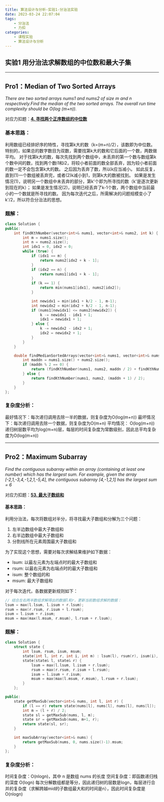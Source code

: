 ```yaml
---
title: 算法设计与分析-实验1-分治法实验
date: 2023-03-24 22:07:04
tags:
    - 分治法
    - 力扣
categories:
    - 课程实验
    - 算法设计与分析
---
```


## 实验1 用分治法求解数组的中位数和最大子集

-------------------------------------

## Pro1：Median of Two Sorted Arrays
*There are two sorted arrays nums1 and nums2 of size m and n respectively.Find the
median of the two sorted arrays. The overall run time complexity should be O(log
(m+n)).*

对应力扣题：[**4. 寻找两个正序数组的中位数**](https://leetcode.cn/problems/median-of-two-sorted-arrays/)

### 基本思路：
利用数组已经排好序的特性，寻找第k大的数（k=(m+n)/2），该数即为中位数。
特别的，如果总的数字数目为双数，需要找第k大的数和它后面的一个数，两数做平均。
对于找第k大的数，每次先找到两个数组中，未丢弃的第一个数与数组第k个数中间的数，找到两个数i1和i2，将较小者前面的数全部丢弃，因为较小者前面的数一定不会包含第k大的数。
之后因为丢弃了数，所以k应当减小。
如此反复，直到(1)一个数组被丢弃完，或者(2)k减小到1，则第k大的数被找到。
如果是发生情况(1)，说明另一个数组中未丢弃的部分，第k'个即为所寻找的数（k'是逐次更新到现在的k）；
如果是发生情况(2)，说明已经丢弃了k-1个数，两个数组中当前最小的一个数就是所寻找的数。
因为每次迭代之后，所需解决的问题规模变小了k'/2，所以符合分治法的思想。

### 题解：
```C++
class Solution {
public:
    int findKthNumber(vector<int>& nums1, vector<int>& nums2, int k) {
        int m = nums1.size();
        int n = nums2.size();
        int idx1 = 0, idx2 = 0;
        while (true) {
            if (idx1 == m) {
                return nums2[idx2 + k - 1];
            }
            if (idx2 == n) {
                return nums1[idx1 + k - 1];
            }
            if (k == 1) {
                return min(nums1[idx1], nums2[idx2]);
            }

            int newidx1 = min(idx1 + k/2 - 1, m-1);
            int newidx2 = min(idx2 + k/2 - 1, n-1);
            if (nums1[newidx1] <= nums2[newidx2]) {
                k -= newidx1 - idx1 + 1;
                idx1 = newidx1 + 1;
            } else {
                k -= newidx2 - idx2 + 1;
                idx2 = newidx2 + 1;
            }
        }
    }

    double findMedianSortedArrays(vector<int>& nums1, vector<int>& nums2) {
        int maddn = nums1.size() + nums2.size();
        if (maddn % 2 == 0) {
            return (findKthNumber(nums1, nums2, maddn / 2) + findKthNumber(nums1, nums2, maddn / 2 + 1)) / 2.0;
        } else {
            return findKthNumber(nums1, nums2, (maddn + 1) / 2);
        }
    }
};
```

### 复杂度分析：
最好情况下：每次递归调⽤去除⼀半的数据，则复杂度为O(log(m+n))
最坏情况下：每次递归调⽤去除⼀个数据，则复杂度为O(m+n)
平均情况： O(log(m+n))
递归树层数平均为log(m+n)层，每层的时间复杂度为常数级别，因此总平均复杂度为O(log(m+n))

----------------------------------

## Pro2：Maximum Subarray
*Find the contiguous subarray within an array (containing at least one number) which has the largest sum.
For example, given the array [-2,1,-3,4,-1,2,1,-5,4], the contiguous subarray [4,-1,2,1] has the largest sum = 6*

对应力扣题：[**53. 最大子数组和**](https://leetcode.cn/problems/maximum-subarray/)

#### 基本思路：
利用分治法，每次将数组对半分，将寻找最大子数组和分解为三个问题：
1. 左半边数组中最大子数组和
2. 右半边数组中最大子数组和
3. 分割线所在元素周围最大子数组和

为了实现这个思想，需要对每次求解结果维护如下数据：
- lsum: 以最左元素为左端点时的最大子数组和
- rsum: 以最右元素为右端点时的最大子数组和
- isum: 整个数组的和
- msum: 最大子数组和

对于每次迭代，各数据更新规则如下：
```C++
// 结合左右两半数组求解得出的数据l和r，更新当前数组求解的数据：
lsum = max(l.lsum, l.isum + r.lsum);
rsum = max(r.rsum, r.isum + l.rsum);
isum = l.isum + r.isum;
msum = max(max(l.msum, r.msum), l.rsum + r.lsum);
```

### 题解：
```C++
class Solution {
    struct state {
        int lsum, rsum, isum, msum;
        state(int l, int r, int i, int m) : lsum(l), rsum(r), isum(i), msum(m) {};
        state(state& l, state& r) {
            lsum = max(l.lsum, l.isum + r.lsum);
            rsum = max(r.rsum, r.isum + l.rsum);
            isum = l.isum + r.isum;
            msum = max(max(l.msum, r.msum), l.rsum + r.lsum);
        }
    };

public:
    state getMaxSub(vector<int>& nums, int l, int r) {
        if (l == r) return state(nums[l], nums[l], nums[l], nums[l]);
        int m = (l + r) / 2;
        state sl = getMaxSub(nums, l, m);
        state sr = getMaxSub(nums, m+1, r);
        return state(sl, sr);
    }

    int maxSubArray(vector<int>& nums) {
        return getMaxSub(nums, 0, nums.size()-1).msum;
    }
};
```

### 复杂度分析：
时间复杂度：O(nlogn)，其中 n 是数组 nums 的⻓度
空间复杂度：即函数递归栈的深度 O(logn)
每次分解数组都是等分，因此递归树的层数是logn，每层进⾏合并的复杂度（求解跨越mid的⼦数组最⼤和的时间是n），因此时间复杂度是O(nlogn)